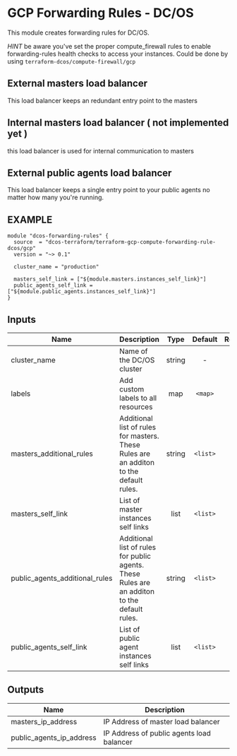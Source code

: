 GCP Forwarding Rules - DC/OS
============
This module creates forwarding rules for DC/OS.

*HINT* be aware you've set the proper compute_firewall rules to enable forwarding-rules health checks to access your instances. Could be done by using `terraform-dcos/compute-firewall/gcp`

External masters load balancer
------------------------------
This load balancer keeps an redundant entry point to the masters

Internal masters load balancer ( not implemented yet )
------------------------------
this load balancer is used for internal communication to masters

External public agents load balancer
------------------------------------
This load balancer keeps a single entry point to your public agents no matter how many you're running.

EXAMPLE
-------

```hcl
module "dcos-forwarding-rules" {
  source  = "dcos-terraform/terraform-gcp-compute-forwarding-rule-dcos/gcp"
  version = "~> 0.1"

  cluster_name = "production"

  masters_self_link = ["${module.masters.instances_self_link}"]
  public_agents_self_link = ["${module.public_agents.instances_self_link}"]
}
```


## Inputs

| Name | Description | Type | Default | Required |
|------|-------------|:----:|:-----:|:-----:|
| cluster_name | Name of the DC/OS cluster | string | - | yes |
| labels | Add custom labels to all resources | map | `<map>` | no |
| masters_additional_rules | Additional list of rules for masters. These Rules are an additon to the default rules. | string | `<list>` | no |
| masters_self_link | List of master instances self links | list | `<list>` | no |
| public_agents_additional_rules | Additional list of rules for public agents. These Rules are an additon to the default rules. | string | `<list>` | no |
| public_agents_self_link | List of public agent instances self links | list | `<list>` | no |

## Outputs

| Name | Description |
|------|-------------|
| masters_ip_address | IP Address of master load balancer |
| public_agents_ip_address | IP Address of public agents load balancer |

